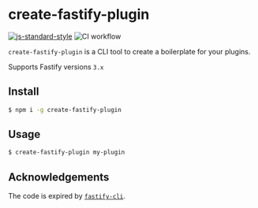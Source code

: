 # create-fastify-plugin

[![js-standard-style](https://img.shields.io/badge/code%20style-standard-brightgreen.svg?style=flat)](http://standardjs.com/)  ![CI workflow](https://github.com/alemagio/create-fastify-plugin/workflows/CI%20workflow/badge.svg)

`create-fastify-plugin` is a CLI tool to create a boilerplate for your plugins.

Supports Fastify versions `3.x`

## Install
```bash
$ npm i -g create-fastify-plugin
```

## Usage
```bash
$ create-fastify-plugin my-plugin
```

## Acknowledgements

The code is expired by [`fastify-cli`](https://github.com/fastify/fastify-cli).
